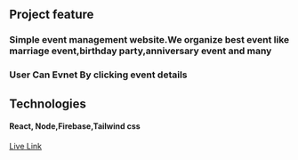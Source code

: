 
 ## Project feature
 ### Simple event management website.We organize best event like marriage event,birthday party,anniversary event and many 
 ### User Can Evnet By clicking event details 

## Technologies 
#### React, Node,Firebase,Tailwind css


 [Live Link](https://social-events-3507f.web.app/)
















